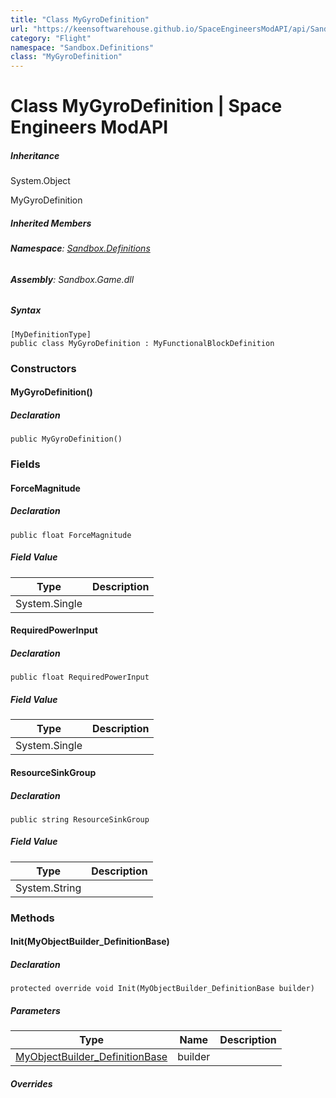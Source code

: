 ```yaml
---
title: "Class MyGyroDefinition"
url: "https://keensoftwarehouse.github.io/SpaceEngineersModAPI/api/Sandbox.Definitions.MyGyroDefinition.html"
category: "Flight"
namespace: "Sandbox.Definitions"
class: "MyGyroDefinition"
---
```


# Class MyGyroDefinition | Space Engineers ModAPI

##### Inheritance

System.Object

MyGyroDefinition

##### Inherited Members

###### **Namespace**: [Sandbox.Definitions](https://keensoftwarehouse.github.io/SpaceEngineersModAPI/api/Sandbox.Definitions.html)

###### **Assembly**: Sandbox.Game.dll

##### Syntax

```
[MyDefinitionType]
public class MyGyroDefinition : MyFunctionalBlockDefinition
```

### Constructors

#### MyGyroDefinition()

##### Declaration

```
public MyGyroDefinition()
```

### Fields

#### ForceMagnitude

##### Declaration

```
public float ForceMagnitude
```

##### Field Value

| Type | Description |
| --- | --- |
| System.Single |     |

#### RequiredPowerInput

##### Declaration

```
public float RequiredPowerInput
```

##### Field Value

| Type | Description |
| --- | --- |
| System.Single |     |

#### ResourceSinkGroup

##### Declaration

```
public string ResourceSinkGroup
```

##### Field Value

| Type | Description |
| --- | --- |
| System.String |     |

### Methods

#### Init(MyObjectBuilder\_DefinitionBase)

##### Declaration

```
protected override void Init(MyObjectBuilder_DefinitionBase builder)
```

##### Parameters

| Type | Name | Description |
| --- | --- | --- |
| [MyObjectBuilder\_DefinitionBase](https://keensoftwarehouse.github.io/SpaceEngineersModAPI/api/VRage.Game.MyObjectBuilder_DefinitionBase.html) | builder |     |

##### Overrides